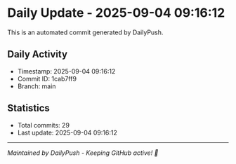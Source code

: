 # Daily Update - 2025-09-04 09:16:12

This is an automated commit generated by DailyPush.

## Daily Activity
- Timestamp: 2025-09-04 09:16:12
- Commit ID: 1cab7ff9
- Branch: main

## Statistics
- Total commits: 29
- Last update: 2025-09-04 09:16:12

---
*Maintained by DailyPush - Keeping GitHub active! 🚀*
